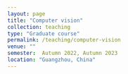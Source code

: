 ```yaml
---
layout: page
title: "Computer vision"
collection: teaching
type: "Graduate course"
permalink: /teaching/computer-vision
venue: ""
semester:  Autumn 2022, Autumn 2023
location: "Guangzhou, China"
---
```


